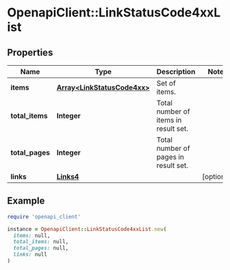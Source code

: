 # OpenapiClient::LinkStatusCode4xxList

## Properties

| Name | Type | Description | Notes |
| ---- | ---- | ----------- | ----- |
| **items** | [**Array&lt;LinkStatusCode4xx&gt;**](LinkStatusCode4xx.md) | Set of items. |  |
| **total_items** | **Integer** | Total number of items in result set. |  |
| **total_pages** | **Integer** | Total number of pages in result set. |  |
| **links** | [**Links4**](Links4.md) |  | [optional] |

## Example

```ruby
require 'openapi_client'

instance = OpenapiClient::LinkStatusCode4xxList.new(
  items: null,
  total_items: null,
  total_pages: null,
  links: null
)
```

